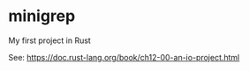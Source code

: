 # minigrep
My first project in Rust


See: https://doc.rust-lang.org/book/ch12-00-an-io-project.html
